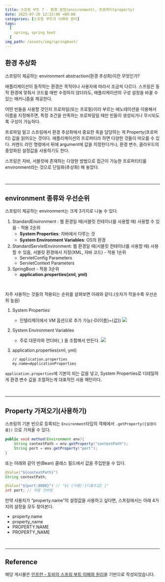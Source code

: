 ```yaml
---
title: 스프링 부트 7 - 환경 설정(environment), 프로퍼티(property)
date: 2023-07-26 12:33:00 +09:00
categories: [스프링 부트의 이해와 원리]
tags:
  [
    spring, spring boot
  ]
img_path: /assets/img/springboot/
---
```


## 환경 추상화
스프링이 제공하는 environment abstraction(환경 추상화)이란 무엇인가?

애플리케이션이 동작하는 환경은 목적이나 사용자에 따라서 조금씩 다르다. 스프링은 동작 환경에 맞춰서 코드를 매번 수정하지 않더라도, 애플리케이션의 구성 설정을 바꿀 수 있는 매커니즘을 제공한다.

어떤 빈들을 사용할 것인지 프로파일(또는 프로필)이라 부르는 애노테이션을 이용해서 이름을 지정해주면, 특정 조건을 만족하는 프로파일일 때만 빈들이 생성되거나 무시되도록 구성이 가능하다.

프로파일 말고 스프링에서 환경 추상화에서 중요한 축을 담당하는 게 Property(프로퍼티) 값을 읽어오는 것이다. 애플리케이션의 프로퍼티라 하면 다양한 것들이 떠오를 수 있다. 커멘드 라인 명령에서 뒤에 argument에 값을 지정한다거나, 환경 변수, 클라우드의 중앙화된 설정값을 사용하기도 한다.

스프링은 자바, 서블릿에 존재하는 다양한 방법으로 접근이 가능한 프로퍼티티를 environment라는 것으로 단일화(추상화) 해 놓았다. 

<br>

---

## environment 종류와 우선순위

스프링이 제공하는 environment는 크게 3가지로 나눌 수 있다.

1. StandardEnvironment : 웹 환경일 때(서블릿 컨테이너를 사용할 때) 사용할 수 있음 - 적용 2순위
    - **System Properties**: 자바에서 다루는 것
    - **System Environment Variables**: OS의 환경
2. StandardServletEnvironment: 웹 환경일 때(서블릿 컨테이너를 사용할 때) 사용할 수 있음, 서블릿 환경에서 지정(XML, 자바 코드) - 적용 1순위
    - ServletConfig Parameters
    - ServletContext Parameters
3. SpringBoot - 적용 3순위
    - **application.properties(xml, yml)**

<br>

자주 사용하는 것들의 적용되는 순위를 살펴보면 아래와 같다.(숫자가 작을수록 우선순위 높음)

1. System Properties
    - 인텔리제이에서 VM 옵션으로 추가 가능(-D{이름}={값})
      ![](figure7-1.png)

        
2. System Environment Variables
    - 주로 대문자와 언더바(`_`) 을 조합해서 만든다.
    ![](figure7-2.png)

        
3. application.properties(xml, yml)
    
    ```text
    // application.properties
    my.name=ApplicationProperties
    ```

`application.properties`에 기본이 되는 값을 넣고, System Properties로 디테일하게 환경 변수 값을 조절하는게 대표적인 사용 패턴이다.


<br>

---
## Property 가져오기(사용하기)
스프링의 기본 빈으로 등록되는 `Environment`타입의 객체에서 `.getProperty({설정이름})` 으로 가져올 수 있다.

```java
public void method(Environment env){
    String contextPath = env.getProperty("contextPath");
    String port = env.getProperty("port");
}
```

또는 아래와 같이 빈(Bean) 클래스 필드에서 값을 주입받을 수 있다.

```java
@Value("${contextPath}")
String contextPath;

@Value("${port:8080}") // "${ {이름}:{디폴트값} }"
int port; // 자동 컨버팅
```

만약 사용자가 “property.name”의 설정값을 사용하고 싶다면, 스프링에서는 아래 4가지의 설정을 모두 찾아본다.
- property.name
- property_name
- PROPERTY.NAME
- PROPERTY_NAME

<br>

---
## Reference
해당 게시물은 [인프런 - 토비의 스프링 부트 이해와 원리](https://www.inflearn.com/course/%ED%86%A0%EB%B9%84-%EC%8A%A4%ED%94%84%EB%A7%81%EB%B6%80%ED%8A%B8-%EC%9D%B4%ED%95%B4%EC%99%80%EC%9B%90%EB%A6%AC)을 기반으로 작성되었습니다.